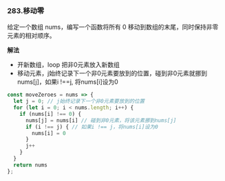### 283.移动零
给定一个数组 nums，编写一个函数将所有 0 移动到数组的末尾，同时保持非零元素的相对顺序。

**解法**
- 开新数组，loop 把非0元素放入新数组
- 移动元素，j始终记录下一个非0元素要放到的位置，碰到非0元素就挪到nums[j]，如果i !==j, 将nums[i]设为0

```js
const moveZeroes = nums => {
  let j = 0; // j始终记录下一个非0元素要放到的位置
  for (let i = 0; i < nums.length; i++) {
    if (nums[i] !== 0) {
      nums[j] = nums[i] // 碰到非0元素，将该元素挪到nums[j]
      if (i !== j) { // 如果i !== j，将nums[i]设为0
        nums[i] = 0
      }
      j++
    }
  }
  return nums
};
```